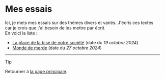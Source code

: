 # Mes essais

Ici, je mets mes essais sur des thèmes divers et variés. J'écris ces textes car je crois que j'ai besoin de les mettre par écrit.  
En voici la liste :

- [La place de la bise de notre société](bise.md) (date du *19 octobre 2024*)
- [Monde de merde](le-monde-est-un-bordel.md) (date du *27 octobre 2024*)

---

> [!TIP]  
> Retourner à [la page principale](../README.md).
